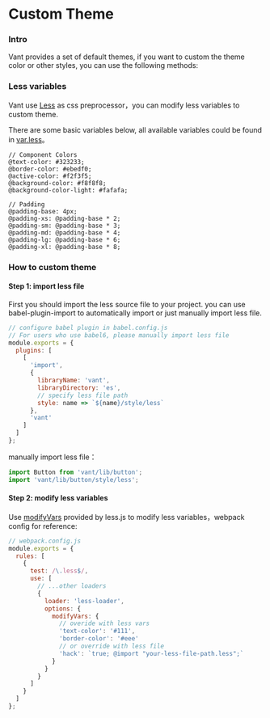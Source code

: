 # Custom Theme

### Intro

Vant provides a set of default themes, if you want to custom the theme color or other styles, you can use the following methods:

### Less variables

Vant use [Less](http://lesscss.org/) as css preprocessor，you can modify less variables to custom theme.

There are some basic variables below, all available variables could be found in [var.less](https://github.com/youzan/vant/blob/dev/src/style/var.less)。

```less
// Component Colors
@text-color: #323233;
@border-color: #ebedf0;
@active-color: #f2f3f5;
@background-color: #f8f8f8;
@background-color-light: #fafafa;

// Padding
@padding-base: 4px;
@padding-xs: @padding-base * 2;
@padding-sm: @padding-base * 3;
@padding-md: @padding-base * 4;
@padding-lg: @padding-base * 6;
@padding-xl: @padding-base * 8;
```

### How to custom theme


#### Step 1: import less file

First you should import the less source file to your project. you can use babel-plugin-import to automatically import or just manually import less file.

```js
// configure babel plugin in babel.config.js
// For users who use babel6, please manually import less file
module.exports = {
  plugins: [
    [
      'import',
      {
        libraryName: 'vant',
        libraryDirectory: 'es',
        // specify less file path
        style: name => `${name}/style/less`
      },
      'vant'
    ]
  ]
};
```

manually import less file：

```js
import Button from 'vant/lib/button';
import 'vant/lib/button/style/less';
```

#### Step 2: modify less variables

Use [modifyVars](http://lesscss.org/usage/#using-less-in-the-browser-modify-variables) provided by less.js to modify less variables，webpack config for reference:

```js
// webpack.config.js
module.exports = {
  rules: [
    {
      test: /\.less$/,
      use: [
        // ...other loaders
        {
          loader: 'less-loader',
          options: {
            modifyVars: {
              // overide with less vars
              'text-color': '#111',
              'border-color': '#eee'
              // or override with less file
              'hack': `true; @import "your-less-file-path.less";`
            }
          }
        }
      ]
    }
  ]
};
```
